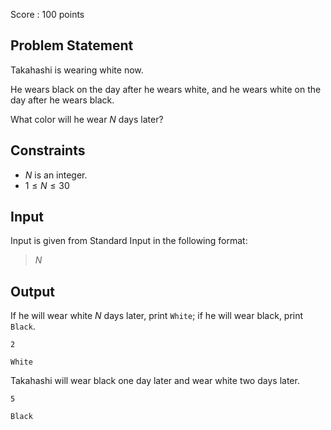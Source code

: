 Score : $100$ points

## Problem Statement

Takahashi is wearing white now.

He wears black on the day after he wears white, and he wears white on the day after he wears black.

What color will he wear $N$ days later?

## Constraints

- $N$ is an integer.
- $1 \leq N \leq 30$

## Input

Input is given from Standard Input in the following format:

> $N$

## Output

If he will wear white $N$ days later, print `White`; if he will wear black, print `Black`.

```input1
2
```

```output1
White
```

Takahashi will wear black one day later and wear white two days later.

```input2
5
```

```output2
Black
```
